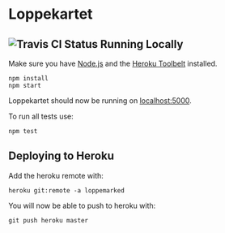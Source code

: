 Loppekartet
===========
![Travis CI Status](https://travis-ci.org/ElinorCrew/loppemarked.svg)
Running Locally
---------------

Make sure you have [Node.js](http://nodejs.org/) and the [Heroku Toolbelt](https://toolbelt.heroku.com/) installed.

```
npm install
npm start
```

Loppekartet should now be running on [localhost:5000](http://localhost:5000/).

To run all tests use:

```
npm test
```

Deploying to Heroku
-------------------

Add the heroku remote with:

```
heroku git:remote -a loppemarked
```

You will now be able to push to heroku with:

```
git push heroku master
```

